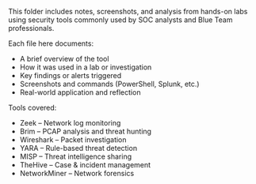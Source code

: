 This folder includes notes, screenshots, and analysis from hands-on labs using security tools commonly used by SOC analysts and Blue Team professionals.

Each file here documents:
- A brief overview of the tool
- How it was used in a lab or investigation
- Key findings or alerts triggered
- Screenshots and commands (PowerShell, Splunk, etc.)
- Real-world application and reflection

Tools covered:
- Zeek – Network log monitoring
- Brim – PCAP analysis and threat hunting
- Wireshark – Packet investigation
- YARA – Rule-based threat detection
- MISP – Threat intelligence sharing
- TheHive – Case & incident management
- NetworkMiner – Network forensics
